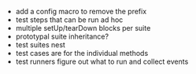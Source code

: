 - add a config macro to remove the prefix
- test steps that can be run ad hoc
- multiple setUp/tearDown blocks per suite
- prototypal suite inheritance?
- test suites nest
- test cases are for the individual methods
- test runners figure out what to run and collect events